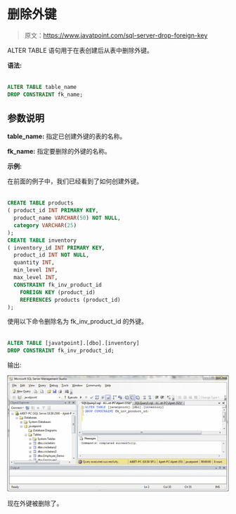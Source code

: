 # 删除外键

> 原文：<https://www.javatpoint.com/sql-server-drop-foreign-key>

ALTER TABLE 语句用于在表创建后从表中删除外键。

**语法:**

```sql

ALTER TABLE table_name
DROP CONSTRAINT fk_name; 

```

## 参数说明

**table_name:** 指定已创建外键的表的名称。

**fk_name:** 指定要删除的外键的名称。

**示例:**

在前面的例子中，我们已经看到了如何创建外键。

```sql

CREATE TABLE products
( product_id INT PRIMARY KEY,
  product_name VARCHAR(50) NOT NULL,
  category VARCHAR(25)
);
CREATE TABLE inventory
( inventory_id INT PRIMARY KEY,
  product_id INT NOT NULL,
  quantity INT,
  min_level INT,
  max_level INT,
  CONSTRAINT fk_inv_product_id
    FOREIGN KEY (product_id)
    REFERENCES products (product_id)
);

```

使用以下命令删除名为 fk_inv_product_id 的外键。

```sql

ALTER TABLE [javatpoint].[dbo].[inventory]
DROP CONSTRAINT fk_inv_product_id; 

```

输出:

![SQL Drop a foreign 1](img/adbbce03da64274ac2fe83f146b92e97.png)

现在外键被删除了。